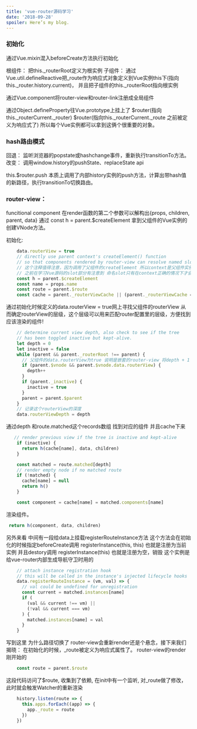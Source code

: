 ```yaml
---
title: 'vue-router源码学习'
date: '2018-09-28'
spoiler: Here’s my blog.
---
```


  ### 初始化
通过Vue.mixin混入beforeCreate方法执行初始化

根组件： 
把this._routerRoot定义为根实例
子组件：
通过Vue.util.defineReactive把_route作为响应式对象定义到Vue实例this下(指向this._router.history.current)，
并且把子组件的this._routerRoot指向根实例

通过Vue.component将router-view和router-link注册成全局组件

通过Object.defineProperty往Vue.prototype上挂上了
$router(指向this._routerCurrent._router)
$router(指向this._routerCurrent._route 之前被定义为响应式了)
所以每个Vue实例都可以拿到这俩个很重要的对象。

### hash路由模式
回退： 监听浏览器的popstate或hashchange事件，重新执行transitionTo方法。
改变： 调用window.history的pushState、replaceState api

this.$router.push 本质上调用了内部history实例的push方法，计算出带hash值的新路径，执行transitionTo切换路由。

### router-view：
funcitional component
在render函数的第二个参数可以解构出{props, children, parent, data}
通过 const h = parent.$createElement 拿到父组件的Vue实例的创建VNode方法。

初始化:
```js   
    data.routerView = true
    // directly use parent context's createElement() function
    // so that components rendered by router-view can resolve named slots
    // 这个注释值得注意，因为调用了父组件的createElement 所以context是父组件实例，
    // 之前在学习Vue源码的slot部分有注意到 命名slot只有在context正确的情况下才会渲染
    const h = parent.$createElement
    const name = props.name
    const route = parent.$route
    const cache = parent._routerViewCache || (parent._routerViewCache = {})
```

通过初始化时候定义的data.routerView = true网上寻找父组件的routerView
从而确定routerView的层级，这个层级可以用来匹配router配置里的层级，方便找到应该渲染的组件!
```js
    // determine current view depth, also check to see if the tree
    // has been toggled inactive but kept-alive.
    let depth = 0
    let inactive = false
    while (parent && parent._routerRoot !== parent) {
      // 父组件的data.routerView为true 说明是嵌套的router-view 将depth + 1
      if (parent.$vnode && parent.$vnode.data.routerView) {
        depth++
      }
      if (parent._inactive) {
        inactive = true
      }
      parent = parent.$parent
    }
    // 记录这个routerView的深度
    data.routerViewDepth = depth
```

通过depth 和route.matched这个records数组 找到对应的组件 并且cache下来
```js
   // render previous view if the tree is inactive and kept-alive
    if (inactive) {
      return h(cache[name], data, children)
    }

    const matched = route.matched[depth]
    // render empty node if no matched route
    if (!matched) {
      cache[name] = null
      return h()
    }

    const component = cache[name] = matched.components[name]
```
渲染组件。
```js
 return h(component, data, children)
```

另外来看 中间有一段给data上挂载registerRouteInstance方法
这个方法会在初始化的时候指定beforeCreate调用 registerInstance(this, this) 也就是注册为当前实例
并且destory调用 registerInstance(this) 也就是注册为空，销毁 
这个实例是给vue-router内部生成导航守卫时用的
```js
    // attach instance registration hook
    // this will be called in the instance's injected lifecycle hooks
    data.registerRouteInstance = (vm, val) => {
      // val could be undefined for unregistration
      const current = matched.instances[name]
      if (
        (val && current !== vm) ||
        (!val && current === vm)
      ) {
        matched.instances[name] = val
      }
    }
```

写到这里 为什么路径切换了 router-view会重新render还是个悬念，接下来我们揭晓：
在初始化的时候，_route被定义为响应式属性了。
router-view的render刚开始的
```js
    const route = parent.$route
```
这段代码访问了$route, 收集到了依赖,
在init中有一个监听, 对_route做了修改， 此时就会触发Watcher的重新渲染
```js
    history.listen(route => {
      this.apps.forEach((app) => {
        app._route = route
      })
    })
```

  